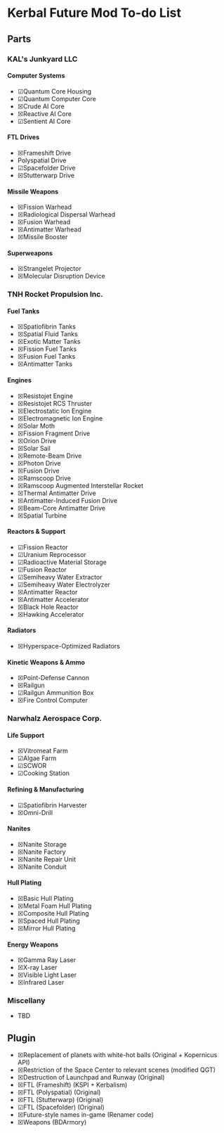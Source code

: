 # Kerbal Future Mod To-do List

## Parts

### KAL's Junkyard LLC

#### Computer Systems

* ☑Quantum Core Housing
* ☑Quantum Computer Core
* ☒Crude AI Core
* ☒Reactive AI Core
* ☑Sentient AI Core

#### FTL Drives

* ☒Frameshift Drive
* Polyspatial Drive
* ☑Spacefolder Drive
* ☒Stutterwarp Drive

#### Missile Weapons

* ☒Fission Warhead
* ☒Radiological Dispersal Warhead
* ☒Fusion Warhead
* ☒Antimatter Warhead
* ☒Missile Booster

#### Superweapons

* ☒Strangelet Projector
* ☒Molecular Disruption Device

### TNH Rocket Propulsion Inc.

#### Fuel Tanks

* ☒Spatiofibrin Tanks
* ☒Spatial Fluid Tanks
* ☒Exotic Matter Tanks
* ☒Fission Fuel Tanks
* ☒Fusion Fuel Tanks
* ☒Antimatter Tanks

#### Engines

* ☒Resistojet Engine
* ☒Resistojet RCS Thruster
* ☒Electrostatic Ion Engine
* ☒Electromagnetic Ion Engine
* ☒Solar Moth
* ☒Fission Fragment Drive
* ☒Orion Drive
* ☒Solar Sail
* ☒Remote-Beam Drive
* ☒Photon Drive
* ☒Fusion Drive
* ☒Ramscoop Drive
* ☒Ramscoop Augmented Interstellar Rocket
* ☒Thermal Antimatter Drive
* ☒Antimatter-Induced Fusion Drive
* ☒Beam-Core Antimatter Drive
* ☒Spatial Turbine

#### Reactors & Support

* ☑Fission Reactor
* ☑Uranium Reprocessor
* ☑Radioactive Material Storage
* ☑Fusion Reactor
* ☑Semiheavy Water Extractor
* ☑Semiheavy Water Electrolyzer
* ☒Antimatter Reactor
* ☒Antimatter Accelerator
* ☒Black Hole Reactor
* ☒Hawking Accelerator

#### Radiators

* ☒Hyperspace-Optimized Radiators

#### Kinetic Weapons & Ammo

* ☒Point-Defense Cannon
* ☒Railgun
* ☑Railgun Ammunition Box
* ☒Fire Control Computer

### Narwhalz Aerospace Corp.

#### Life Support

* ☒Vitromeat Farm
* ☑Algae Farm
* ☑SCWOR
* ☑Cooking Station

#### Refining & Manufacturing

* ☑Spatiofibrin Harvester
* ☒Omni-Drill

#### Nanites

* ☒Nanite Storage
* ☒Nanite Factory
* ☒Nanite Repair Unit
* ☒Nanite Conduit

#### Hull Plating

* ☒Basic Hull Plating
* ☒Metal Foam Hull Plating
* ☒Composite Hull Plating
* ☒Spaced Hull Plating
* ☒Mirror Hull Plating

#### Energy Weapons

* ☒Gamma Ray Laser
* ☒X-ray Laser
* ☒Visible Light Laser
* ☒Infrared Laser

### Miscellany

* TBD

## Plugin

* ☒Replacement of planets with white-hot balls (Original + Kopernicus API)
* ☒Restriction of the Space Center to relevant scenes (modified QGT)
* ☒Destruction of Launchpad and Runway (Original)
* ☒FTL (Frameshift) (KSPI + Kerbalism)
* ☒FTL (Polyspatial) (Original)
* ☒FTL (Stutterwarp) (Original)
* ☑FTL (Spacefolder) (Original)
* ☒Future-style names in-game (Renamer code)
* ☒Weapons (BDArmory)
